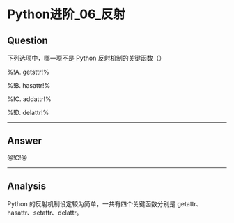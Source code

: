 # Python进阶_06_反射

## Question
下列选项中，哪一项不是 Python 反射机制的关键函数（）

%!A. getsttr!%

%!B. hasattr!%

%!C. addattr!%

%!D. delattr!%

----

## Answer
@!C!@

----

## Analysis

Python 的反射机制设定较为简单，一共有四个关键函数分别是 getattr、hasattr、setattr、delattr。